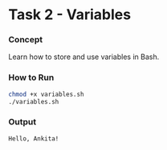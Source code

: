 #  Task 2 - Variables

###  Concept
Learn how to store and use variables in Bash.

###  How to Run
```bash
chmod +x variables.sh
./variables.sh
```

###  Output
```
Hello, Ankita!
```
